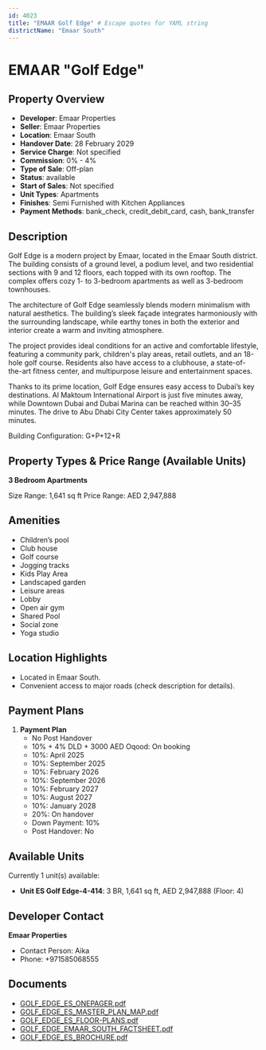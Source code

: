 ```yaml
---
id: 4023
title: "EMAAR Golf Edge" # Escape quotes for YAML string
districtName: "Emaar South"
---
```


# EMAAR "Golf Edge"

## Property Overview
- **Developer**: Emaar Properties
- **Seller**: Emaar Properties
- **Location**: Emaar South
- **Handover Date**: 28 February 2029
- **Service Charge**: Not specified
- **Commission**: 0% - 4%
- **Type of Sale**: Off-plan
- **Status**: available
- **Start of Sales**: Not specified
- **Unit Types**: Apartments
- **Finishes**: Semi Furnished with Kitchen Appliances
- **Payment Methods**: bank_check, credit_debit_card, cash, bank_transfer

## Description
Golf Edge is a modern project by Emaar, located in the Emaar South district. The building consists of a ground level, a podium level, and two residential sections with 9 and 12 floors, each topped with its own rooftop. The complex offers cozy 1- to 3-bedroom apartments as well as 3-bedroom townhouses.

The architecture of Golf Edge seamlessly blends modern minimalism with natural aesthetics. The building’s sleek façade integrates harmoniously with the surrounding landscape, while earthy tones in both the exterior and interior create a warm and inviting atmosphere.

The project provides ideal conditions for an active and comfortable lifestyle, featuring a community park, children's play areas, retail outlets, and an 18-hole golf course. Residents also have access to a clubhouse, a state-of-the-art fitness center, and multipurpose leisure and entertainment spaces.

Thanks to its prime location, Golf Edge ensures easy access to Dubai’s key destinations. Al Maktoum International Airport is just five minutes away, while Downtown Dubai and Dubai Marina can be reached within 30–35 minutes. The drive to Abu Dhabi City Center takes approximately 50 minutes.

Building Configuration: G+P+12+R

## Property Types & Price Range (Available Units)
**3 Bedroom Apartments**

Size Range: 1,641 sq ft
Price Range: AED 2,947,888

## Amenities
- Children’s pool
- Club house
- Golf course
- Jogging tracks
- Kids Play Area
- Landscaped garden
- Leisure areas
- Lobby
- Open air gym
- Shared Pool
- Social zone
- Yoga studio

## Location Highlights
- Located in Emaar South.
- Convenient access to major roads (check description for details).

## Payment Plans
1. **Payment Plan**
   - No Post Handover
   - 10% + 4% DLD + 3000 AED Oqood: On booking
   - 10%: April 2025
   - 10%: September 2025
   - 10%: February 2026
   - 10%: September 2026
   - 10%: February 2027
   - 10%: August 2027
   - 10%: January 2028
   - 20%: On handover
   - Down Payment: 10%
   - Post Handover: No

## Available Units
Currently 1 unit(s) available:
- **Unit ES Golf Edge-4-414**: 3 BR, 1,641 sq ft, AED 2,947,888 (Floor: 4)

## Developer Contact
**Emaar Properties**
- Contact Person: Aika
- Phone: +971585068555

## Documents
- [GOLF_EDGE_ES_ONEPAGER.pdf](https://cdn.geniemap.net/2025/01/27/Hut97whY911MfJC7nGt3c7m7nKNdTbaKjoeI04nf.pdf)
- [GOLF_EDGE_ES_MASTER_PLAN_MAP.pdf](https://cdn.geniemap.net/2025/01/27/XE4Gk81cnp9SLX1NQ2ivBXXn3qkiXIiYC9qaV1b5.pdf)
- [GOLF_EDGE_ES_FLOOR-PLANS.pdf](https://cdn.geniemap.net/2025/01/27/CLS3XwHzNBLW1iX4nHjt8O2ECGmnIJdmBvnCKzPy.pdf)
- [GOLF_EDGE_EMAAR_SOUTH_FACTSHEET.pdf](https://cdn.geniemap.net/2025/01/27/m8cjhUBHrD0J2nHpMGgasYQ2o59SHIhu5vvp4MiA.pdf)
- [GOLF_EDGE_ES_BROCHURE.pdf](https://cdn.geniemap.net/2025/01/27/9v5xLtxKFDE3nELeDmT8jIKFQPl9Edby3DffFZPy.pdf)
